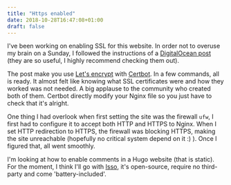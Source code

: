 ```yaml
---
title: "Https enabled"
date: 2018-10-28T16:47:08+01:00
draft: false
---
```


I've been working on enabling SSL for this website.
In order not to overuse my brain on a Sunday,
I followed the instructions of a [DigitalOcean post](https://www.digitalocean.com/community/tutorials/how-to-secure-nginx-with-let-s-encrypt-on-ubuntu-16-04)
(they are so useful, I highly recommend checking them out).

The post make you use [Let's encrypt](https://letsencrypt.org/) with [Certbot](https://certbot.eff.org/).
In a few commands,
all is ready.
It almost felt like knowing what SSL certificates were and how they worked was not needed.
A big applause to the community who created both of them.
Certbot directly modify your Nginx file so you just have to check that it's alright.

One thing I had overlook when first setting the site was the firewall `ufw`,
I first had to configure it to accept both HTTP and HTTPS to Nginx.
When I set HTTP redirection to HTTPS, the firewall was blocking HTTPS,
making the site unreachable (hopefully no critical system depend on it :) ).
Once I figured that, all went smoothly.

I'm looking at how to enable comments in a Hugo website
(that is static).
For the moment, I think I'll go with [Isso](https://posativ.org/isso/),
it's open-source, require no third-party and come 'battery-included'.
